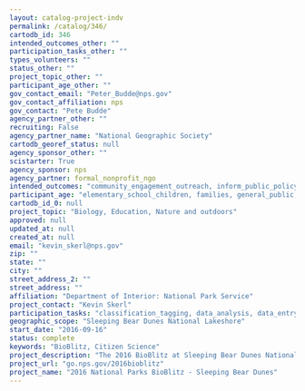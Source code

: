 ```yaml
---
layout: catalog-project-indv
permalink: /catalog/346/
cartodb_id: 346
intended_outcomes_other: ""
participation_tasks_other: ""
types_volunteers: ""
status_other: ""
project_topic_other: ""
participant_age_other: ""
gov_contact_email: "Peter_Budde@nps.gov"
gov_contact_affiliation: nps
gov_contact: "Pete Budde"
agency_partner_other: ""
recruiting: False
agency_partner_name: "National Geographic Society"
cartodb_georef_status: null
agency_sponsor_other: ""
scistarter: True
agency_sponsor: nps
agency_partner: formal_nonprofit_ngo
intended_outcomes: "community_engagement_outreach, inform_public_policy, io_education, operational_integration_use, research_advancement"
participant_age: "elementary_school_children, families, general_public, middle_school_children, targeted_group, teens"
cartodb_id_0: null
project_topic: "Biology, Education, Nature and outdoors"
approved: null
updated_at: null
created_at: null
email: "kevin_skerl@nps.gov"
zip: ""
state: ""
city: ""
street_address_2: ""
street_address: ""
affiliation: "Department of Interior: National Park Service"
project_contact: "Kevin Skerl"
participation_tasks: "classification_tagging, data_analysis, data_entry, finding_entities, identification, learning, observation, site_selection_description, specimen_sample_collection"
geographic_scope: "Sleeping Bear Dunes National Lakeshore"
start_date: "2016-09-16"
status: complete
keywords: "BioBlitz, Citizen Science"
project_description: "The 2016 BioBlitz at Sleeping Bear Dunes National Lakeshore will explore all taxonomic groups with particular interest in amphibians, reptiles, and mollusks. Partners include: Cerulean Center."
project_url: "go.nps.gov/2016bioblitz"
project_name: "2016 National Parks BioBlitz - Sleeping Bear Dunes"
---
```


